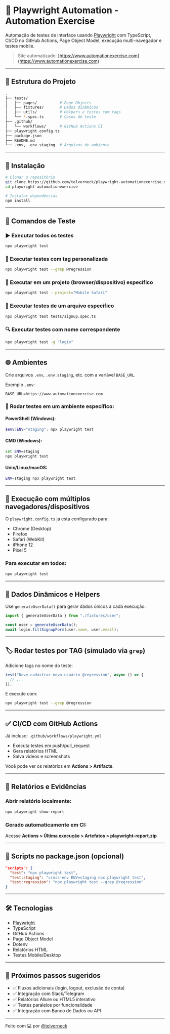 # 🧪 Playwright Automation - Automation Exercise

Automação de testes de interface usando [Playwright](https://playwright.dev/) com TypeScript, CI/CD no GitHub Actions, Page Object Model, execução multi-navegador e testes mobile.

> Site automatizado: [https://www.automationexercise.com](https://www.automationexercise.com)

---

## 📁 Estrutura do Projeto

```bash
.
├── tests/
│   ├── pages/          # Page Objects
│   ├── fixtures/       # Dados dinâmicos
│   ├── utils/          # Helpers e testes com tags
│   └── *.spec.ts       # Casos de teste
├── .github/
│   └── workflows/      # GitHub Actions CI
├── playwright.config.ts
├── package.json
├── README.md
└── .env, .env.staging  # Arquivos de ambiente
```

---

## 🚀 Instalação

```bash
# Clonar o repositório
git clone https://github.com/telverneck/playwright-automationexercise.git
cd playwright-automationexercise

# Instalar dependências
npm install
```

---

## 🧪 Comandos de Teste

### ▶️ Executar todos os testes

```bash
npx playwright test
```

### 🔬 Executar testes com tag personalizada

```bash
npx playwright test --grep @regression
```

### 📱 Executar em um projeto (browser/dispositivo) específico

```bash
npx playwright test --project="Mobile Safari"
```

### 🧪 Executar testes de um arquivo específico

```bash
npx playwright test tests/signup.spec.ts
```

### 🔍 Executar testes com nome correspondente

```bash
npx playwright test -g "login"
```

---

## 🌐 Ambientes

Crie arquivos `.env`, `.env.staging`, etc. com a variável `BASE_URL`.

Exemplo `.env`:

```env
BASE_URL=https://www.automationexercise.com
```

### 🏁 Rodar testes em um ambiente específico:

#### PowerShell (Windows):

```powershell
$env:ENV="staging"; npx playwright test
```

#### CMD (Windows):

```cmd
set ENV=staging
npx playwright test
```

#### Unix/Linux/macOS:

```bash
ENV=staging npx playwright test
```

---

## 🧪 Execução com múltiplos navegadores/dispositivos

O `playwright.config.ts` já está configurado para:

- Chrome (Desktop)
- Firefox
- Safari (WebKit)
- iPhone 12
- Pixel 5

### Para executar em todos:

```bash
npx playwright test
```

---

## 🧠 Dados Dinâmicos e Helpers

Use `generateUserData()` para gerar dados únicos a cada execução:

```ts
import { generateUserData } from "./fixtures/user";

const user = generateUserData();
await login.fillSignupForm(user.name, user.email);
```

---

## 🏷️ Rodar testes por TAG (simulado via `grep`)

Adicione tags no nome do teste:

```ts
test("Deve cadastrar novo usuário @regression", async () => {
  // ...
});
```

E execute com:

```bash
npx playwright test --grep @regression
```

---

## ✅ CI/CD com GitHub Actions

Já incluso: `.github/workflows/playwright.yml`

- Executa testes em push/pull_request
- Gera relatórios HTML
- Salva vídeos e screenshots

Você pode ver os relatórios em **Actions > Artifacts**.

---

## 📸 Relatórios e Evidências

### Abrir relatório localmente:

```bash
npx playwright show-report
```

### Gerado automaticamente em CI:

Acesse **Actions > Última execução > Artefatos > playwright-report.zip**

---

## 🔧 Scripts no package.json (opcional)

```json
"scripts": {
  "test": "npx playwright test",
  "test:staging": "cross-env ENV=staging npx playwright test",
  "test:regression": "npx playwright test --grep @regression"
}
```

---

## 🛠 Tecnologias

- [Playwright](https://playwright.dev/)
- TypeScript
- GitHub Actions
- Page Object Model
- Dotenv
- Relatórios HTML
- Testes Mobile/Desktop

---

## 📌 Próximos passos sugeridos

- ✅ Fluxos adicionais (login, logout, exclusão de conta)
- ✅ Integração com Slack/Telegram
- ✅ Relatórios Allure ou HTML5 interativo
- ✅ Testes paralelos por funcionalidade
- ✅ Integração com Banco de Dados ou API

---

Feito com 💻 por [@telverneck](https://github.com/telverneck)
